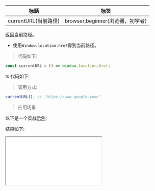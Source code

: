 | 标题                 | 标签                             |
| -------------------- | -------------------------------- |
| currentURL(当前路径) | browser,beginner(浏览器，初学者) |

返回当前路径。

- 使用`Window.location.href`得到当前路径。

> 代码如下:

```js
const currentURL = () => window.location.href;
```

ts 代码如下:

<div class="code-editor" data-url="codes/javascript/ts/current-url.ts" data-language="typescript"></div>

> 调用方式:

```js
currentURL(); // 'https://www.google.com/'
```

> 应用场景

以下是一个实战<a href="codes/javascript/html/current-url.html" target="_blank" rel="noopener noreferrer">示例</a>:

<div class="code-editor" data-url="codes/javascript/html/current-url.html" data-language="html"></div>

结果如下:

<iframe src="codes/javascript/html/current-url.html"></iframe>
